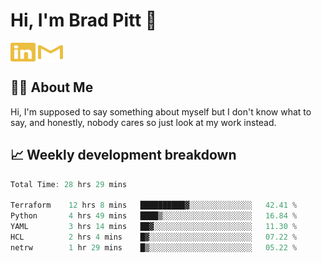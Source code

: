 # Hi, I'm Brad Pitt 👋


<a href="https://www.linkedin.com/in/mathias-mauraisin/" target="blank"><img align="center" src="./icons/linkedin.svg" alt="https://www.linkedin.com/in/mathias-mauraisin/" height="30" width="40" /></a>
<a href="mailto:mathias.mauraisin.pro@gmail.com" target="blank"><img align="center" src="./icons/gmail.svg" alt="redrew" height="30" width="40" /></a>




<!-- ![snap](images/Snap_dark.png?raw=true) -->
<!-- ![snap](images/Snap_dark_bg.png?raw=true) -->


<!-- [![My Skills](https://skillicons.dev/icons?i=c,cpp,html,css,js,ts,)](https://skillicons.dev) -->

## 🙋‍♂️&nbsp;About Me

Hi, I'm supposed to say something about myself but I don't know what to say, and honestly, nobody cares so just look at my work instead.

## 📈&nbsp;Weekly development breakdown

<!-- [![mamaurai's 42 stats](https://badge42.vercel.app/api/v2/cl1l4qz93000609l4yixitcl4/stats?cursusId=21&coalitionId=45)](https://github.com/JaeSeoKim/badge42) -->





<!--START_SECTION:waka-->

```rust
Total Time: 28 hrs 29 mins

Terraform    12 hrs 8 mins   ██████████▓░░░░░░░░░░░░░░   42.41 %
Python       4 hrs 49 mins   ████▒░░░░░░░░░░░░░░░░░░░░   16.84 %
YAML         3 hrs 14 mins   ██▓░░░░░░░░░░░░░░░░░░░░░░   11.30 %
HCL          2 hrs 4 mins    █▓░░░░░░░░░░░░░░░░░░░░░░░   07.22 %
netrw        1 hr 29 mins    █▒░░░░░░░░░░░░░░░░░░░░░░░   05.22 %
```

<!--END_SECTION:waka-->


